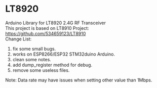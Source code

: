 # LT8920

Arduino Library for LT8920 2.4G RF Transceiver  
This project is based on LT8910 Project: https://github.com/534659123/LT8910  
Change List:

1. fix some small bugs.
2. works on ESP8266/ESP32 STM32duino Arduino.
3. clean some notes.
4. add dump_register method for debug.
5. remove some useless files.

Note: Data rate may have issues when setting other value than 1Mbps.
